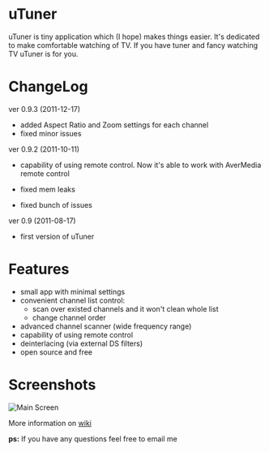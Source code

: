 uTuner
======


uTuner is tiny application which (I hope) makes things easier. It's dedicated to make comfortable watching of TV. If you have tuner and fancy watching TV uTuner is for you.

ChangeLog
=========

ver 0.9.3 (2011-12-17)

* added Aspect Ratio and Zoom settings for each channel
* fixed minor issues

ver 0.9.2 (2011-10-11)

* capability of using remote control. Now it's able to work with AverMedia remote control

* fixed mem leaks

* fixed bunch of issues


ver 0.9 (2011-08-17)

* first version of uTuner




Features
===================
* small app with minimal settings
* convenient channel list control:
    * scan over existed channels and it won't clean whole list
    * change channel order
* advanced channel scanner (wide frequency range)
* capability of using remote control
* deinterlacing (via external DS filters)
* open source and free

Screenshots
===========
![Main Screen](https://raw.github.com/ssnake/utuner/master/wiki/screenshot1.jpg "Main Screen")

More information on [wiki](https://github.com/ssnake/utuner/wiki)

**ps:** If you have any questions feel free to email me
